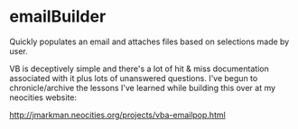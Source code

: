 # emailBuilder
Quickly populates an email and attaches files based on selections made by user.

VB is deceptively simple and there's a lot of hit & miss documentation associated with it plus lots of unanswered questions. I've begun to chronicle/archive the lessons I've learned while building this over at my neocities website:

http://jmarkman.neocities.org/projects/vba-emailpop.html
